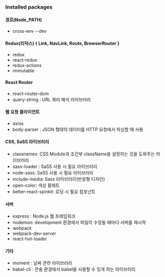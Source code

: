 ### Installed packages

#### 경로(Node_PATH)

+ cross-env --dev

#### Redux(리덕스) { Link, NavLink, Route, BrowserRouter }

+ redux
+ react-redux
+ redux-actions
+ immutable

#### React Router

+ react-router-dom
+ query-string : URL 쿼리 해석 라이브러리

#### 웹 요청 클라이언트

+ axios
+ body-parser : JSON 형태의 데이터를 HTTP 요청에서 파싱할 때 사용

#### CSS, SaSS 라이브러리

+ classnames: CSS Module과 조건부 className을 설정하는 것을 도와주는 라이브러리
+ sass-loader : SaSS 사용 시 필요 라이브러리
+ node-sass:  SaSS 사용 시 필요 라이브러리
+ include-media: Sass 라이브러리(반응형 디자인)
+ open-color: 색상 팔레트
+ better-react-spinkit: 로딩 시 필요 컴포넌트

#### 서버

+ express : Node.js 웹 프레임워크
+ nodemon: development 환경에서 파일이 수정될 때마다 서버를 재시작
+ webpack
+ webpack-dev-server
+ react-hot-loader

#### 기타

+ moment : 날짜 관련 라이브러리
+ babel-cli : 콘솔 환경에서 babel을 사용할 수 있게 하는 라이브러리